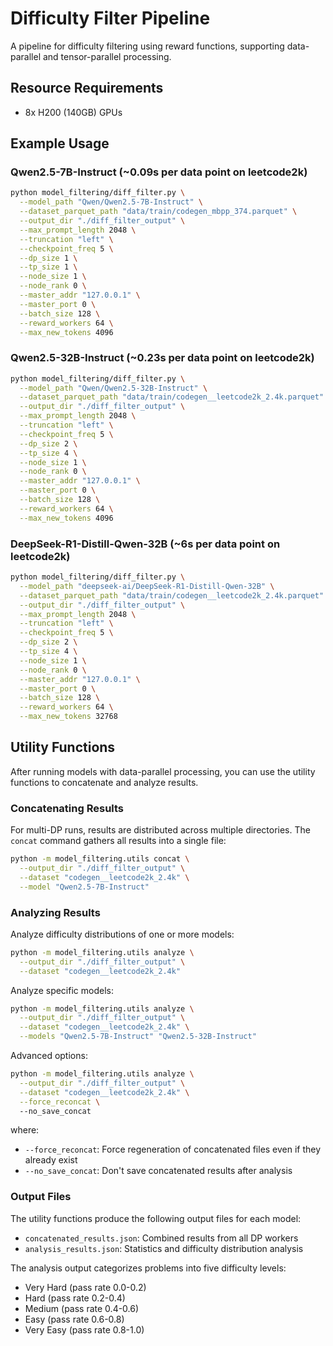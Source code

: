 # Difficulty Filter Pipeline

A pipeline for difficulty filtering using reward functions, supporting data-parallel and tensor-parallel processing.

## Resource Requirements

- 8x H200 (140GB) GPUs

## Example Usage

### Qwen2.5-7B-Instruct (~0.09s per data point on leetcode2k)
```bash
python model_filtering/diff_filter.py \
  --model_path "Qwen/Qwen2.5-7B-Instruct" \
  --dataset_parquet_path "data/train/codegen_mbpp_374.parquet" \
  --output_dir "./diff_filter_output" \
  --max_prompt_length 2048 \
  --truncation "left" \
  --checkpoint_freq 5 \
  --dp_size 1 \
  --tp_size 1 \
  --node_size 1 \
  --node_rank 0 \
  --master_addr "127.0.0.1" \
  --master_port 0 \
  --batch_size 128 \
  --reward_workers 64 \
  --max_new_tokens 4096
```

### Qwen2.5-32B-Instruct (~0.23s per data point on leetcode2k)
```bash
python model_filtering/diff_filter.py \
  --model_path "Qwen/Qwen2.5-32B-Instruct" \
  --dataset_parquet_path "data/train/codegen__leetcode2k_2.4k.parquet" \
  --output_dir "./diff_filter_output" \
  --max_prompt_length 2048 \
  --truncation "left" \
  --checkpoint_freq 5 \
  --dp_size 2 \
  --tp_size 4 \
  --node_size 1 \
  --node_rank 0 \
  --master_addr "127.0.0.1" \
  --master_port 0 \
  --batch_size 128 \
  --reward_workers 64 \
  --max_new_tokens 4096
```

### DeepSeek-R1-Distill-Qwen-32B (~6s per data point on leetcode2k)
```bash
python model_filtering/diff_filter.py \
  --model_path "deepseek-ai/DeepSeek-R1-Distill-Qwen-32B" \
  --dataset_parquet_path "data/train/codegen__leetcode2k_2.4k.parquet" \
  --output_dir "./diff_filter_output" \
  --max_prompt_length 2048 \
  --truncation "left" \
  --checkpoint_freq 5 \
  --dp_size 2 \
  --tp_size 4 \
  --node_size 1 \
  --node_rank 0 \
  --master_addr "127.0.0.1" \
  --master_port 0 \
  --batch_size 128 \
  --reward_workers 64 \
  --max_new_tokens 32768
```

## Utility Functions

After running models with data-parallel processing, you can use the utility functions to concatenate and analyze results.

### Concatenating Results

For multi-DP runs, results are distributed across multiple directories. The `concat` command gathers all results into a single file:

```bash
python -m model_filtering.utils concat \
  --output_dir "./diff_filter_output" \
  --dataset "codegen__leetcode2k_2.4k" \
  --model "Qwen2.5-7B-Instruct"
```

### Analyzing Results

Analyze difficulty distributions of one or more models:

```bash
python -m model_filtering.utils analyze \
  --output_dir "./diff_filter_output" \
  --dataset "codegen__leetcode2k_2.4k" 
```

Analyze specific models:

```bash
python -m model_filtering.utils analyze \
  --output_dir "./diff_filter_output" \
  --dataset "codegen__leetcode2k_2.4k" \
  --models "Qwen2.5-7B-Instruct" "Qwen2.5-32B-Instruct"
```

Advanced options:

```bash
python -m model_filtering.utils analyze \
  --output_dir "./diff_filter_output" \
  --dataset "codegen__leetcode2k_2.4k" \
  --force_reconcat \ 
  --no_save_concat
```

where:
- `--force_reconcat`: Force regeneration of concatenated files even if they already exist
- `--no_save_concat`: Don't save concatenated results after analysis

### Output Files

The utility functions produce the following output files for each model:

- `concatenated_results.json`: Combined results from all DP workers
- `analysis_results.json`: Statistics and difficulty distribution analysis

The analysis output categorizes problems into five difficulty levels:
- Very Hard (pass rate 0.0-0.2)
- Hard (pass rate 0.2-0.4)
- Medium (pass rate 0.4-0.6)
- Easy (pass rate 0.6-0.8)
- Very Easy (pass rate 0.8-1.0)